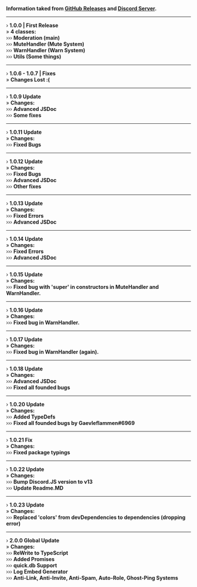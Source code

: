 <strong>Information taked from [GitHub Releases](https://github.com/bad-boy-discord/discord-moderation/release) and [Discord Server](https://discord.com/invite/eGZfaWsZgR).</strong>
<hr>
› <strong>1.0.0 | First Release</strong> <br />
» <strong>4 classes:</strong> <br />
››› <strong>Moderation (main)</strong> <br />
››› <strong>MuteHandler (Mute System)</strong> <br />
››› <strong>WarnHandler (Warn System)</strong> <br />
››› <strong>Utils (Some things)</strong> <br />
<hr>
› <strong>1.0.6 - 1.0.7 | Fixes</strong> <br />
» <strong>Changes Lost :(</strong> <br />
<hr>
› <strong>1.0.9 Update</strong> <br />
» <strong>Changes:</strong> <br />
››› <strong>Advanced JSDoc</strong> <br />
››› <strong>Some fixes</strong> <br />
<hr>
› <strong>1.0.11 Update</strong> <br />
» <strong>Changes:</strong> <br />
››› <strong>Fixed Bugs</strong> <br />
<hr>
› <strong>1.0.12 Update</strong> <br />
» <strong>Changes:</strong> <br />
››› <strong>Fixed Bugs</strong> <br />
››› <strong>Advanced JSDoc</strong> <br />
››› <strong>Other fixes</strong> <br />
<hr>
› <strong>1.0.13 Update</strong> <br />
» <strong>Changes:</strong> <br />
››› <strong>Fixed Errors</strong> <br />
››› <strong>Advanced JSDoc</strong> <br />
<hr>
› <strong>1.0.14 Update</strong> <br />
» <strong>Changes:</strong> <br />
››› <strong>Fixed Errors</strong> <br />
››› <strong>Advanced JSDoc</strong> <br />
<hr>
› <strong>1.0.15 Update</strong> <br />
» <strong>Changes:</strong> <br />
››› <strong>Fixed bug with 'super' in constructors in MuteHandler and WarnHandler.</strong> <br />
<hr>
› <strong>1.0.16 Update</strong> <br />
» <strong>Changes:</strong> <br />
››› <strong>Fixed bug in WarnHandler.</strong> <br />
<hr>
› <strong>1.0.17 Update</strong> <br />
» <strong>Changes:</strong> <br />
››› <strong>Fixed bug in WarnHandler (again).</strong> <br />
<hr>
› <strong>1.0.18 Update</strong> <br />
» <strong>Changes:</strong> <br />
››› <strong>Advanced JSDoc</strong> <br />
››› <strong>Fixed all founded bugs</strong> <br />
<hr>
› <strong>1.0.20 Update</strong> <br />
» <strong>Changes:</strong> <br />
››› <strong>Added TypeDefs</strong> <br />
››› <strong>Fixed all founded bugs by Gaevleflammen#6969</strong> <br />
<hr>
› <strong>1.0.21 Fix</strong> <br />
» <strong>Changes:</strong> <br />
››› <strong>Fixed package typings</strong> <br />
<hr>
› <strong>1.0.22 Update</strong> <br />
» <strong>Changes:</strong> <br />
››› <strong>Bump Discord.JS version to v13</strong> <br />
››› <strong>Update Readme.MD</strong> <br />
<hr>
› <strong>1.0.23 Update</strong> <br />
» <strong>Changes:</strong> <br />
››› <strong>Replaced 'colors' from devDependencies to dependencies (dropping error)</strong> <br />
<hr>
› <strong>2.0.0 Global Update</strong> <br />
» <strong>Changes:</strong> <br />
››› <strong>ReWrite to TypeScript</strong> <br />
››› <strong>Added Promises</strong> <br />
››› <strong>quick.db Support</strong> <br />
››› <strong>Log Embed Generator</strong> <br />
››› <strong>Anti-Link, Anti-Invite, Anti-Spam, Auto-Role, Ghost-Ping Systems</strong> <br />